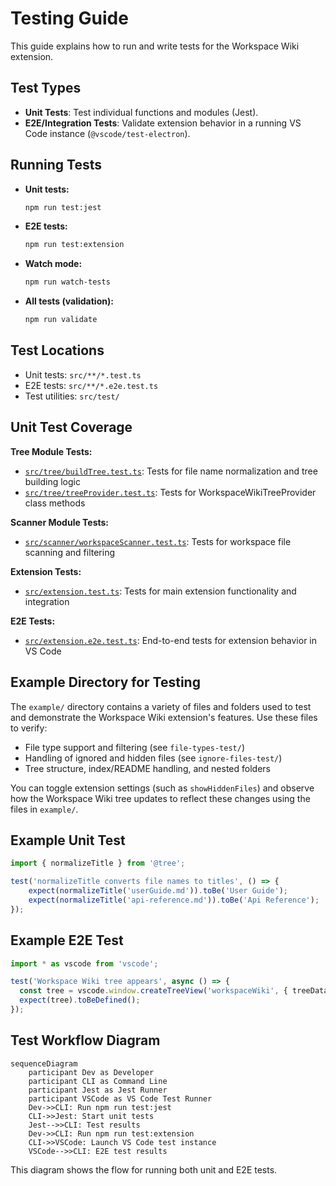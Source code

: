 # Testing Guide

This guide explains how to run and write tests for the Workspace Wiki extension.

## Test Types

- **Unit Tests**: Test individual functions and modules (Jest).
- **E2E/Integration Tests**: Validate extension behavior in a running VS Code instance (`@vscode/test-electron`).

## Running Tests

- **Unit tests:**

    ```sh
    npm run test:jest
    ```

- **E2E tests:**

    ```sh
    npm run test:extension
    ```

- **Watch mode:**

    ```sh
    npm run watch-tests
    ```

- **All tests (validation):**

    ```sh
    npm run validate
    ```

## Test Locations

- Unit tests: `src/**/*.test.ts`
- E2E tests: `src/**/*.e2e.test.ts`
- Test utilities: `src/test/`

## Unit Test Coverage

**Tree Module Tests:**

- [`src/tree/buildTree.test.ts`](../../src/tree/buildTree.test.ts): Tests for file name normalization and tree building logic
- [`src/tree/treeProvider.test.ts`](../../src/tree/treeProvider.test.ts): Tests for WorkspaceWikiTreeProvider class methods

**Scanner Module Tests:**

- [`src/scanner/workspaceScanner.test.ts`](../../src/scanner/workspaceScanner.test.ts): Tests for workspace file scanning and filtering

**Extension Tests:**

- [`src/extension.test.ts`](../../src/extension.test.ts): Tests for main extension functionality and integration

**E2E Tests:**

- [`src/extension.e2e.test.ts`](../../src/extension.e2e.test.ts): End-to-end tests for extension behavior in VS Code

## Example Directory for Testing

The `example/` directory contains a variety of files and folders used to test and demonstrate the Workspace Wiki extension's features. Use these files to verify:

- File type support and filtering (see `file-types-test/`)
- Handling of ignored and hidden files (see `ignore-files-test/`)
- Tree structure, index/README handling, and nested folders

You can toggle extension settings (such as `showHiddenFiles`) and observe how the Workspace Wiki tree updates to reflect these changes using the files in `example/`.

## Example Unit Test

```ts
import { normalizeTitle } from '@tree';

test('normalizeTitle converts file names to titles', () => {
	expect(normalizeTitle('userGuide.md')).toBe('User Guide');
	expect(normalizeTitle('api-reference.md')).toBe('Api Reference');
});
```

## Example E2E Test

```ts
import * as vscode from 'vscode';

test('Workspace Wiki tree appears', async () => {
  const tree = vscode.window.createTreeView('workspaceWiki', { treeDataProvider: ... });
  expect(tree).toBeDefined();
});
```

## Test Workflow Diagram

```mermaid
sequenceDiagram
    participant Dev as Developer
    participant CLI as Command Line
    participant Jest as Jest Runner
    participant VSCode as VS Code Test Runner
    Dev->>CLI: Run npm run test:jest
    CLI->>Jest: Start unit tests
    Jest-->>CLI: Test results
    Dev->>CLI: Run npm run test:extension
    CLI->>VSCode: Launch VS Code test instance
    VSCode-->>CLI: E2E test results
```

This diagram shows the flow for running both unit and E2E tests.
